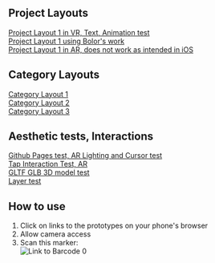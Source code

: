 
## Project Layouts ##
[Project Layout 1 in VR,  Text, Animation test](https://parallel-layout-1.glitch.me/) \
[Project Layout 1 using Bolor's work](https://bolor-project-example.glitch.me/) \
[Project Layout 1 in AR, does not work as intended in iOS](https://layout-1-ar.glitch.me/) 

## Category Layouts ##
[Category Layout 1](https://layout-2-ar.glitch.me/) \
[Category Layout 2](https://category-layout-2.glitch.me/) \
[Category Layout 3](https://category-layout-3.glitch.me/)

## Aesthetic tests, Interactions ##  
[Github Pages test, AR Lighting and Cursor test](https://sycrus.github.io/parallel_test/lighting-cursor.html) \
[Tap Interaction Test, AR](https://tap-interaction-test.glitch.me/) \
[GLTF GLB 3D model test](https://blender-gltf-glb-test.glitch.me/) \
[Layer test](https://parallel-layer-test.glitch.me/)

## How to use ##
1. Click on links to the prototypes on your phone's browser
2. Allow camera access
3. Scan this marker: \
![Link to Barcode 0](https://github.com/sycrus/parallel_test/blob/main/assets/test/0%20marker.png?raw=true "0")
